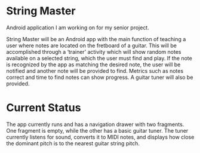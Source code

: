 # String Master

Android application I am working on for my senior project.

String Master will be an Android app with the main function of teaching a user where notes are located on the fretboard of a guitar. This will be accomplished through a ‘trainer’ activity which will show random notes available on a selected string, which the user must find and play. If the note is recognized by the app as matching the desired note, the user will be notified and another note will be provided to find. Metrics such as notes correct and time to find notes can show progress. A guitar tuner will also be provided.

# Current Status

The app currently runs and has a navigation drawer with two fragments. One fragment is empty, while the other has a basic guitar tuner. The tuner currently listens for sound, converts it to MIDI notes, and displays how close the dominant pitch is to the nearest guitar string pitch.
